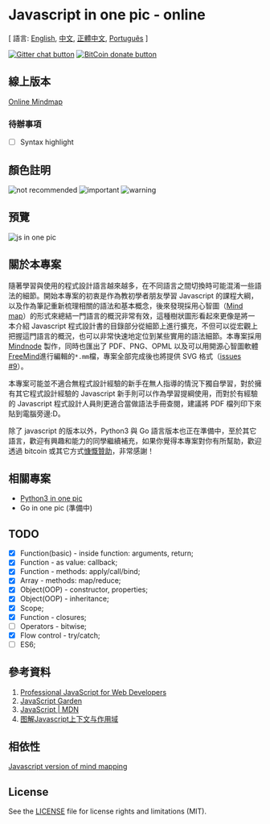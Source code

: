 # Javascript in one pic - online

[ 語言: [English](README.md), [中文](README-zh.md), [正體中文](README-zh_TW.md), [Português](README-pt_BR.md) ]

<!-- BADGES/ -->

[![Gitter chat button](https://img.shields.io/badge/gitter-Join%20Chat-brightgreen.svg)](https://gitter.im/coodict/javascript-in-one-pic)
[![BitCoin donate button](https://img.shields.io/badge/bitcoin-donate-yellow.svg)](https://www.coinbase.com/rainyear)

<!-- /BADGES -->

## 線上版本

[Online Mindmap](http://coodict.github.io/javascript-in-one-pic/)

### 待辦事項

- [ ] Syntax highlight

## 顏色註明

![not recommended](https://img.shields.io/badge/%237E1600-不推薦-7E1600.svg)
![important](https://img.shields.io/badge/%234E8D20-重要-4E8D20.svg)
![warning](https://img.shields.io/badge/%23DE2B00-注意-DE2B00.svg)

## 預覽

![js in one pic](js%20in%20one%20pic.png)

## 關於本專案

隨著學習與使用的程式設計語言越來越多，在不同語言之間切換時可能混淆一些語法的細節。開始本專案的初衷是作為教初學者朋友學習 Javascript 的課程大綱，以及作為筆記重新梳理相關的語法和基本概念，後來發現採用心智圖（[Mind map](https://en.wikipedia.org/wiki/Mind_map)）的形式來總結一門語言的概況非常有效，這種樹狀圖形看起來更像是將一本介紹 Javascript 程式設計書的目錄部分從細節上進行擴充，不但可以從宏觀上把握這門語言的概況，也可以非常快速地定位到某些實用的語法細節。本專案採用 [Mindnode](https://mindnode.com/) 製作，同時也匯出了 PDF、PNG、OPML 以及可以用開源心智圖軟體[FreeMind](http://freemind.sourceforge.net)進行編輯的`*.mm`檔，專案全部完成後也將提供 SVG 格式（[issues #9](https://github.com/coodict/javascript-in-one-pic/issues/9)）。

本專案可能並不適合無程式設計經驗的新手在無人指導的情況下獨自學習，對於擁有其它程式設計經驗的 Javascript 新手則可以作為學習提綱使用，而對於有經驗的 Javascript 程式設計人員則更適合當做語法手冊查閱，建議將 PDF 檔列印下來貼到電腦旁邊:D。

除了 javascript 的版本以外，Python3 與 Go 語言版本也正在準備中，至於其它語言，歡迎有興趣和能力的同學繼續補充，如果你覺得本專案對你有所幫助，歡迎透過 bitcoin 或其它方式[慷慨贊助](https://github.com/rainyear/lolita/wiki/Donation)，非常感謝！

## 相關專案

* [Python3 in one pic](https://github.com/coodict/python3-in-one-pic)
* Go in one pic (準備中)

## TODO

- [X] Function(basic) - inside function: arguments, return;
- [X] Function - as value: callback;
- [X] Function - methods: apply/call/bind;
- [X] Array - methods: map/reduce;
- [X] Object(OOP) - constructor, properties;
- [X] Object(OOP) - inheritance;
- [X] Scope;
- [X] Function - closures;
- [ ] Operators - bitwise;
- [X] Flow control - try/catch;
- [ ] ES6;

## 參考資料

1. [Professional JavaScript for Web Developers](http://www.amazon.cn/gp/offer-listing/1118026691/ref=tmm_pap_new_olp_sr?ie=UTF8&condition=new&sr=&qid=)
2. [JavaScript Garden](http://bonsaiden.github.io/JavaScript-Garden/)
3. [JavaScript | MDN](https://developer.mozilla.org/en-US/docs/Web/JavaScript)
4. [图解Javascript上下文与作用域](http://blog.rainy.im/2015/07/04/scope-chain-and-prototype-chain-in-js/)

## 相依性

[Javascript version of mind mapping](https://github.com/hizzgdev/jsmind)

## License

See the [LICENSE](LICENSE) file for license rights and limitations (MIT).
